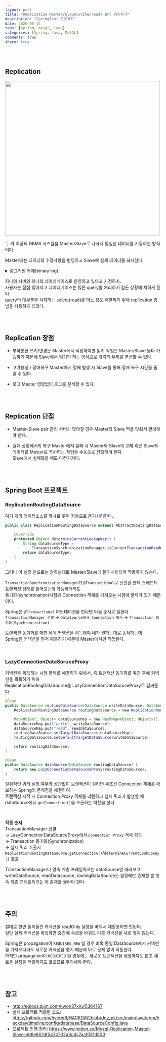 ```yaml
---   
layout: post  
title: "Replication Master/Slave(write/read) 분기 처리하기"      
description: "SpringBoot 프로젝트"  
date: 2020-05-14       
tags: [spring, mysql, java]    
categories: [Spring, Java, MySQL]    
comments: true    
share: true
---
```


<br />


## Replication   

<img width="500" src="https://nesoy.github.io/assets/posts/20180216/2.png">

두 개 이상의 DBMS 시스템을 Master/Slave로 나눠서 동일한 데이터를 저장하는 방식이다.  

Master에는 데이터의 수정사항을 반영하고 Slave에 실제 데이터를 복사한다.   


<details>
<summary>로그기반 복제(binary log)</summary>
<div markdown="1">

* Statement Based: SQL문장을 복사하여 진행
    - issue: SQL에 따라 결과가 달라지는 경우(Timestamp, UUID, …)

  
* Row Based: SQL에 따라 변경된 Row 라인만 기록하는 방식
    - issue: 데이터가 많이 변경된 경우 데이터 커질 수 밖에 없다.

  
* Mixed: 기본적으로 Statement Based로 진행하면서 필요에 따라 Row Based를 사용한다.

</div>
</details>


하나의 서버와 하나의 데이터베이스로 운영하고 있다고 가정하자.     
사용자는 점점 많아지고 데이터베이스는 많은 query를 처리하기 힘든 상황에 처하게 된다.     
query의 대부분을 차지하는 select(read)를 어느 정도 해결하기 위해 replication 방법을 사용하게 되었다.     

<br />
<br />

## Replication 장점
* 부하분산 
쓰기/변경은 Master에서 작업하지만 읽기 작업은 Master/Slave 둘다 가능하기 때문에
Slave에서 읽기만 하는 방식으로 각각의 부하를 분산할 수 있다.


* 고가용성 / 장애복구 
Master에서 장애 발생 시 Slave를 통해 장애 복구 시간을 줄일 수 있다.


* 로그 
Master 영향없이 로그를 분석할 수 있다.   

<br />
<br />  

## Replication 단점 
* Master-Slave pair 관리 
서버가 많아질 경우 Master와 Slave 짝을 맞춰서 관리해야 한다. 


* 실패 상황에서의 복구 
Master에서 실패 시 Master와 Slave의 교체 횩은 Slave의 데이터를 Master로 복사하는 작업을 수동으로 진행해야 한다.  
Slave에서 실패했을 때도 마찬가지다. 

<br />
<br /> 

## Spring Boot 프로젝트

### ReplicationRoutingDataSource    
여거 개의 데이터소스를 하나로 묶어 자동으로 분기처리한다.      

```java
public class ReplicationRoutingDataSource extends AbstractRoutingDataSource {

    @Override
    protected Object determineCurrentLookupKey() {
        String dataSourceType =
            TransactionSynchronizationManager.isCurrentTransactionReadOnly() ? "read" : "write";
        return dataSourceType;
    }
}
```

그러나 이 설정 만으로는 원하는대로 Master/Slave에 분기처리되어 작동하지 않는다.        

`TransactionSynchronizationManager`가 `@Transactional`로 선언된 현재 스레드의 트랜잭션 상태를 읽어오는게 가능하더라도       
동기화(synchronation)시점과 Connection 객체를 가져오는 시점에 문제가 있기 때문이다.    

Spring은 `@Transactional` 어노테이션을 만나면 다음 순서로 일한다.    
`TransactionManager 선별` → `DataSource에서 Connection 획득` → `Transaction 동기화(Synchronization)`        

트랜잭션 동기화를 마친 뒤에 커넥션을 획득해야 내가 원하는대로 동작하는데     
Spring은 커넥션을 먼저 획득하기 때문에 Master에서만 작업한다.   

<br />  

### LazyConnectionDataSoruceProxy
커넥션을 획득하는 시점 문제를 해결하기 위해서, 즉 트랜잭션 동기화를 마친 후에 커넥션을 획득하기 위해   
ReplicationRoutingDataSource를 LazyConnectionDataSoruceProxy로 감싸준다.   

```java
@Bean
public DataSource routingDataSource(DataSource writeDataSource, DataSource readDataSource) {
    ReplicationRoutingDataSource routingDataSource = new ReplicationRoutingDataSource();

    Map<Object, Object> dataSourceMap = new HashMap<Object, Object>();
    dataSourceMap.put("write", writeDataSource);
    dataSourceMap.put("read", readDataSource);
    routingDataSource.setTargetDataSources(dataSourceMap);
    routingDataSource.setDefaultTargetDataSource(writeDataSource);

    return routingDataSource;
}

@Bean
public DataSource dataSource(DataSource routingDataSource) {
    return new LazyConnectionDataSourceProxy(routingDataSource);
}
```


실질적인 쿼리 실행 여부와 상관없이 트랜잭션이 걸리면 무조건 Connection 객체를 확보하는 Spring의 문제점을 해결하여   
트랜잭션 시작 시 Connection Proxy 객체를 리턴하고 실제 쿼리가 발생할 때 dataSource에서 `getConnection()`을 호출하는 역할을 한다.    

<br />

**작동 순서**    
TransactionManager 선별   
→ LazyConnectionDataSourceProxy에서 `Connection Proxy` 객체 획득   
→ Transaction 동기화(Synchronization)  
→ 실제 쿼리 호출시 `ReplicationRoutingDataSource.getConnection()`/`determineCurrentLookupKey()` 호출  


TransactionManager나 영속 계층 프레임워크는 dataSource만 바라보고 writeDataSource, readDatasource, routingDataSource는 설정에만 존재할 뿐 영속 계층 프레임워크는 이 존재를 몰라야 한다.      

<br />
<br />

## 주의   
절대로 한번 읽어들인 커넥션을 readOnly 설정을 바꿔서 재활용하면 안된다.    
일단 실제 커넥션을 획득하면 중간에 속성을 바꿔도 다른 커넥션을 새로 맺지 않는다.      

Spring은 propagation이 `REQUIRES_NEW` 일 경우 비록 동일 DataSource에서 커넥션을 가져오더라도 새로운 커넥션을 맺기 때문에 아무 문제 없이 작동한다.   
하지만 propagation이 `REQUIRED` 일 경우에는 새로운 트랜잭션을 생성하지도 않고 새로운 설정을 적용하지도 않으므로 주의해야 한다.    


<br />
<br />

## 참고 

* <http://egloos.zum.com/kwon37xi/v/5364167>
* 실제 프로젝트 적용된 코드: <https://github.com/hyerin6/HACKDAY/blob/dev_pk/src/main/java/com/hackday/timeline/config/database/DataSourceConfig.java>  
* 프로젝트 진행 정리: <https://www.notion.so/Mysql-Replication-Master-Slave-eb8e807df5474702a3c4c7aa1031d503>  


